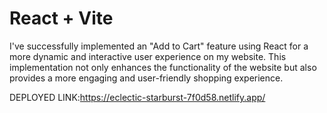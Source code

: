 # React + Vite


I've successfully implemented an "Add to Cart" feature using React for
a more dynamic and interactive user experience on my website.
This implementation not only enhances the functionality of the
website but also provides a more engaging and user-friendly shopping experience.

DEPLOYED LINK:https://eclectic-starburst-7f0d58.netlify.app/
